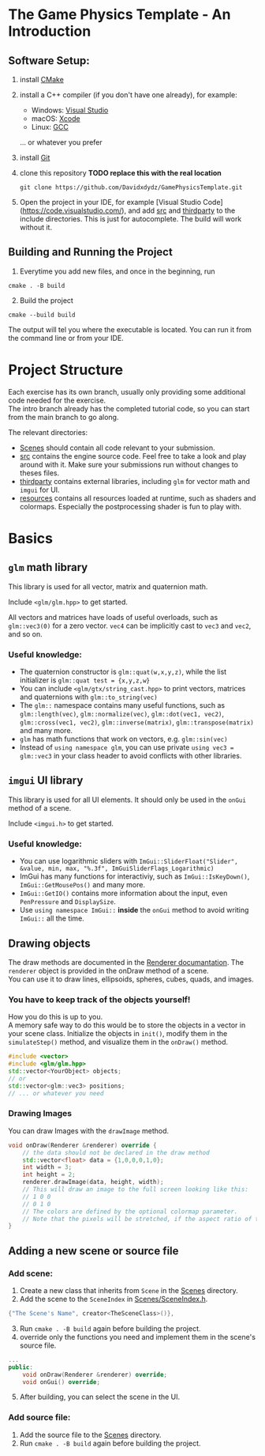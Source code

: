 
# The Game Physics Template - An Introduction
## Software Setup:
1. install [CMake](https://cmake.org/download/)
2. install a C++ compiler (if you don't have one already), for example:

    - Windows: [Visual Studio](https://visualstudio.microsoft.com/downloads/)
    - macOS: [Xcode](https://developer.apple.com/xcode/)
    - Linux: [GCC](https://gcc.gnu.org/)  

    ... or whatever you prefer

3. install [Git](https://git-scm.com/downloads)
4. clone this repository **TODO replace this with the real location** 
    ```
    git clone https://github.com/Davidxdydz/GamePhysicsTemplate.git
    ```
5. Open the project in your IDE, for example [Visual Studio Code]
(https://code.visualstudio.com/), and add [src](src) and [thirdparty](thirdparty) to the include directories. This is just for autocomplete. The build will work without it.

## Building and Running the Project
1. Everytime you add new files, and once in the beginning, run
```
cmake . -B build
```
2. Build the project
```
cmake --build build
```
The output will tel you where the executable is located. You can run it from the command line or from your IDE.

# Project Structure
Each exercise has its own branch, usually only providing some additional code needed for the exercise.  
The intro branch already has the completed tutorial code, so you can start from the main branch to go along.

The relevant directories:
- [Scenes](Scenes) should contain all code relevant to your submission.
- [src](src) contains the engine source code. Feel free to take a look and play around with it. Make sure your submissions run without changes to theses files.
- [thirdparty](thirdparty) contains external libraries, including `glm` for vector math and `imgui` for UI.
- [resources](resources) contains all resources loaded at runtime, such as shaders and colormaps. Especially the postprocessing shader is fun to play with.


# Basics
## `glm` math library
This library is used for all vector, matrix and quaternion math.  

Include `<glm/glm.hpp>` to get started.  

All vectors and matrices have loads of useful overloads, such as `glm::vec3(0)` for a zero vector. `vec4` can be implicitly cast to `vec3` and `vec2`, and so on.  

### Useful knowledge:
- The quaternion constructor is `glm::quat(w,x,y,z)`, while the list initializer is `glm::quat test = {x,y,z,w}`
- You can include `<glm/gtx/string_cast.hpp>` to print vectors, matrices and quaternions with `glm::to_string(vec)`
- The `glm::` namespace contains many useful functions, such as `glm::length(vec)`, `glm::normalize(vec)`, `glm::dot(vec1, vec2)`, `glm::cross(vec1, vec2)`, `glm::inverse(matrix)`, `glm::transpose(matrix)` and many more.
- `glm` has math functions that work on vectors, e.g. `glm::sin(vec)`
- Instead of `using namespace glm`, you can use private `using vec3 = glm::vec3` in your class header to avoid conflicts with other libraries.

## `imgui` UI library
This library is used for all UI elements. It should only be used in the `onGui` method of a scene. 

Include `<imgui.h>` to get started.

### Useful knowledge:
- You can use logarithmic sliders with `ImGui::SliderFloat("Slider", &value, min, max, "%.3f", ImGuiSliderFlags_Logarithmic)`
- ImGui has many functions for interactiviy, such as `ImGui::IsKeyDown()`, `ImGui::GetMousePos()` and many more.
- `ImGui::GetIO()` contains more information about the input, even `PenPressure` and `DisplaySize`.
- Use `using namespace ImGui::` **inside** the `onGui` method to avoid writing `ImGui::` all the time. 

## Drawing objects
The draw methods are documented in the [Renderer documantation](https://davidxdydz.github.io/GamephysicsDocs/class_renderer.html#details).
The `renderer` object is provided in the onDraw method of a scene.  
You can use it to draw lines, ellipsoids, spheres, cubes, quads, and images.

### You have to keep track of the objects yourself!

How you do this is up to you.  
A memory safe way to do this would be to store the objects in a vector in your scene class. Initialize the objects in `init()`, modify them in the `simulateStep()` method, and visualize them in the `onDraw()` method.
```cpp
#include <vector>
#include <glm/glm.hpp>
std::vector<YourObject> objects;
// or
std::vector<glm::vec3> positions;
// ... or whatever you need
```

### Drawing Images
You can draw Images with the `drawImage` method.
```cpp
void onDraw(Renderer &renderer) override {
    // the data should not be declared in the draw method
    std::vector<float> data = {1,0,0,0,1,0};
    int width = 3;
    int height = 2;
    renderer.drawImage(data, height, width);
    // This will draw an image to the full screen looking like this:
    // 1 0 0
    // 0 1 0
    // The colors are defined by the optional colormap parameter.
    // Note that the pixels will be stretched, if the aspect ratio of the image does not match the aspect ratio of the screen.
}
```
## Adding a new scene or source file

### Add scene:
1. Create a new class that inherits from `Scene` in the [Scenes](Scenes) directory.
2. Add the scene to the `SceneIndex` in [Scenes/SceneIndex.h](Scenes/SceneIndex.h).
```cpp
{"The Scene's Name", creator<TheSceneClass>()},
```
3. Run `cmake . -B build` again before building the project.
4. override only the functions you need and implement them in the scene's source file.
```cpp
...
public:
    void onDraw(Renderer &renderer) override;
    void onGui() override;
```
5. After building, you can select the scene in the UI.

### Add source file:
1. Add the source file to the [Scenes](Scenes) directory.
2. Run `cmake . -B build` again before building the project.

